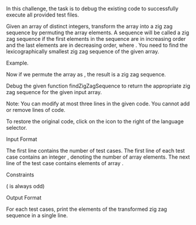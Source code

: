In this challenge, the task is to debug the existing code to successfully execute all provided test files.

Given an array of  distinct integers, transform the array into a zig zag sequence by permuting the array elements. A sequence will be called a zig zag sequence if the first  elements in the sequence are in increasing order and the last  elements are in decreasing order, where . You need to find the lexicographically smallest zig zag sequence of the given array.

Example.


Now if we permute the array as , the result is a zig zag sequence.

Debug the given function findZigZagSequence to return the appropriate zig zag sequence for the given input array.

Note: You can modify at most three lines in the given code. You cannot add or remove lines of code.

To restore the original code, click on the icon to the right of the language selector.

Input Format

The first line contains  the number of test cases. The first line of each test case contains an integer , denoting the number of array elements. The next line of the test case contains  elements of array .

Constraints


 ( is always odd)

Output Format

For each test cases, print the elements of the transformed zig zag sequence in a single line.
